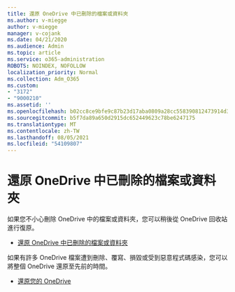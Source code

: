 ```yaml
---
title: 還原 OneDrive 中已刪除的檔案或資料夾
ms.author: v-miegge
author: v-miegge
manager: v-cojank
ms.date: 04/21/2020
ms.audience: Admin
ms.topic: article
ms.service: o365-administration
ROBOTS: NOINDEX, NOFOLLOW
localization_priority: Normal
ms.collection: Adm_O365
ms.custom:
- "3172"
- "9000210"
ms.assetid: ''
ms.openlocfilehash: b02cc8ce9bfe9c87b23d17aba0809a28cc558390812473914d378d60ea30a660
ms.sourcegitcommit: b5f7da89a650d2915dc652449623c78be6247175
ms.translationtype: MT
ms.contentlocale: zh-TW
ms.lasthandoff: 08/05/2021
ms.locfileid: "54109807"
---
```

# <a name="restore-deleted-files-or-folders-in-onedrive"></a>還原 OneDrive 中已刪除的檔案或資料夾

如果您不小心刪除 OneDrive 中的檔案或資料夾，您可以稍後從 OneDrive 回收站進行復原。

* [還原 OneDrive 中已刪除的檔案或資料夾](https://support.office.com/article/restore-deleted-files-or-folders-in-onedrive-949ada80-0026-4db3-a953-c99083e6a84f)

如果有許多 OneDrive 檔案遭到刪除、覆寫、損毀或受到惡意程式碼感染，您可以將整個 OneDrive 還原至先前的時間。

* [還原您的 OneDrive](https://support.office.com/article/Restore-your-OneDrive-fa231298-759d-41cf-bcd0-25ac53eb8a15)
